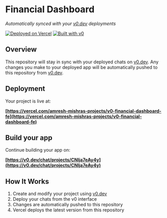 # Financial Dashboard

*Automatically synced with your [v0.dev](https://v0.dev) deployments*

[![Deployed on Vercel](https://img.shields.io/badge/Deployed%20on-Vercel-black?style=for-the-badge&logo=vercel)](https://vercel.com/amresh-mishras-projects/v0-financial-dashboard-fe)
[![Built with v0](https://img.shields.io/badge/Built%20with-v0.dev-black?style=for-the-badge)](https://v0.dev/chat/projects/CNlja7eAy4y)

## Overview

This repository will stay in sync with your deployed chats on [v0.dev](https://v0.dev).
Any changes you make to your deployed app will be automatically pushed to this repository from [v0.dev](https://v0.dev).

## Deployment

Your project is live at:

**[https://vercel.com/amresh-mishras-projects/v0-financial-dashboard-fe](https://vercel.com/amresh-mishras-projects/v0-financial-dashboard-fe)**

## Build your app

Continue building your app on:

**[https://v0.dev/chat/projects/CNlja7eAy4y](https://v0.dev/chat/projects/CNlja7eAy4y)**

## How It Works

1. Create and modify your project using [v0.dev](https://v0.dev)
2. Deploy your chats from the v0 interface
3. Changes are automatically pushed to this repository
4. Vercel deploys the latest version from this repository